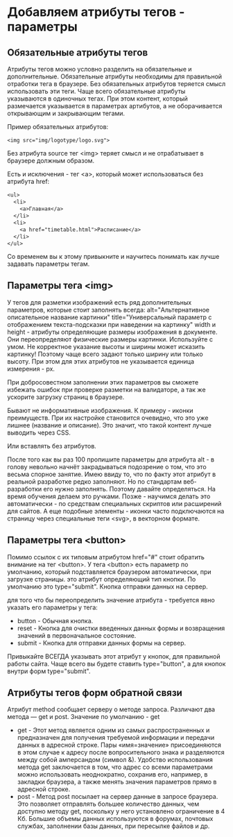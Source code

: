 # Добавляем атрибуты тегов - параметры

## Обязательные атрибуты тегов

Атрибуты тегов можно условно разделить на обязательные и дополнительные.
Обязательные атрибуты необходимы для правильной отработки тега в браузере. Без обязательных атрибутов теряется смысл использовать эти теги.
Чаще всего обязательные атрибуты указываются в одиночных тегах.
При этом контент, который размечается указывается в параметрах артибутов, а не оборачивается открывающим и закрывающим тегами.

Пример обязательных атрибутов:

    <img src="img/logotype/logo.svg">

Без атрибута source тег \<img> теряет смысл и не отрабатывает в браузере должным образом.

Есть и исключения - тег \<a>, который может использоваться без атрибута href:

    <ul>
      <li>
        <a>Главная</a>
      </li>
      <li>
        <a href="timetable.html">Расписание</a>
      </li>
    </ul>

Со временем вы к этому привыкните и научитесь понимать как лучше задавать параметры тегам.

## Параметры тега \<img>

У тегов для разметки изображений есть ряд дополнительных параметров, которые стоит заполнять всегда:
alt="Альтернативное описательное название картинки"
title="Универсальный параметр с отображением текста-подсказки при наведении на картинку"
width и height - атрибуты определяющие размеры изображения в документе. Они переопределяют физические размеры картинки. Используйте с умом. Не корректное указание высоты и ширины может исказить картинку! Поэтому чаще всего задают только ширину или только высоту.
При этом для этих атрибутов не указывается единица измерения - px.

При добросовестном заполнении этих параметров вы сможете избежать ошибок при проверке разметки на валидаторе, а так же ускорите загрузку страниц в браузере.

Бывают не информативные изображения. К примеру - иконки преимуществ. При их настройке становится очевидно, что это уже лишнее (название и описание). Это значит, что такой контент лучше выводить через CSS.

Или вставлять без атрибутов.

После того как вы раз 100 пропишите параметры для атрибута alt - в голову невольно начнёт закрадываться подозрение о том, что это весьма спорное занятие.
Имею ввиду то, что по факту этот атрибут в реальной разработке редко заполняют.
Но по стандартам веб-разработки его нужно заполнять.
Поэтому давайте определяться. На время обучения делаем это ручками. Позже - научимся делать это автоматически - по средствам специальных скриптов или расширений для сайтов.
А еще подобные элементы - иконки часто подключаются на страницу через специальные теги \<svg>, в векторном формате.

## Параметры тега \<button>

Помимо ссылок с их типовым атрибутом href="#" стоит обратить внимание на тег \<button>.
У тега \<button> есть параметр по умолчанию, который подставляется браузером автоматически, при загрузке страницы.
это атрибут определяющий тип кнопки. По умолчанию это type="submit".
Кнопка отправки данных на сервер.

для того что бы переопределить значение атрибута - требуется явно указать его параметры у тега:

- button - Обычная кнопка.
- reset - Кнопка для очистки введенных данных формы и возвращения значений в первоначальное состояние.
- submit - Кнопка для отправки данных формы на сервер.

Привыкайте ВСЕГДА указывать этот атрибут у кнопок, для правильной работы сайта. Чаще всего вы будете ставить type="button", а для кнопок внутри форм type="submit".

## Атрибуты тегов форм обратной связи

Атрибут method сообщает серверу о методе запроса.
Различают два метода — get и post.
Значение по умолчанию - get

- get - Этот метод является одним из самых распространенных и предназначен для получения требуемой информации и передачи данных в адресной строке. Пары «имя=значение» присоединяются в этом случае к адресу после вопросительного знака и разделяются между собой амперсандом (символ &). Удобство использования метода get заключается в том, что адрес со всеми параметрами можно использовать неоднократно, сохранив его, например, в закладки браузера, а также менять значения параметров прямо в адресной строке.
- post - Метод post посылает на сервер данные в запросе браузера. Это позволяет отправлять большее количество данных, чем доступно методу get, поскольку у него установлено ограничение в 4 Кб. Большие объемы данных используются в форумах, почтовых службах, заполнении базы данных, при пересылке файлов и др.
